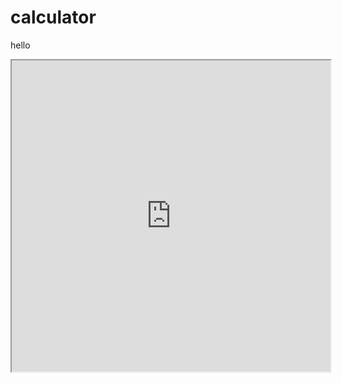 # calculator
hello
<iframe height=498 width=510 src="http://player.youku.com/embed/XNjcyMDU4Njg0"><\iframe>
